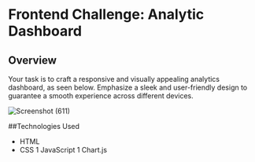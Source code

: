 # Frontend Challenge: Analytic Dashboard
## Overview
Your task is to craft a responsive and visually appealing analytics dashboard, as seen below. Emphasize a sleek and user-friendly design to guarantee a smooth experience across different devices.

![Screenshot (611)](https://github.com/Taofeeqah/Analytics-dashboard/assets/45803442/3631f49b-54dd-47a7-b328-e260768024bc)

##Technologies Used
* HTML
* CSS
1 JavaScript
1 Chart.js
